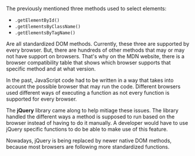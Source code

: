 The previously mentioned three methods used to select elements:

* `.getElementById()`
* `.getElementsByClassName()`
* `.getElementsByTagName()`

Are all standardized DOM methods. Currently, these three are supported by every browser. But, there are hundreds of other methods that may or may not have support on browsers. That's why on the MDN website, there is a browser compatibility table that shows which browser supports that specific method and at what version.

In the past, JavaScript code had to be written in a way that takes into account the possible browser that may run the code. Different browsers used different ways of executing a function as not every function is supported for every browser.

The **jQuery** library came along to help mitiage these issues. The library handled the different ways a method is supposed to run based on the browser instead of having to do it manually. A developer would have to use jQuery specific functions to do be able to make use of this feature.

Nowadays, jQuery is being replaced by newer native DOM methods, because most browsers are following more standardized functions.